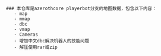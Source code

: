                 ### 本仓库是azerothcore playerbot分支的地图数据，包含以下内容：
                   - map
                   - mmap
                   - dbc
                   - vmap
                   - Cameras
                   - 增加中文dbc解决机器人的技能问题
                   - 解压使用rar或zip
